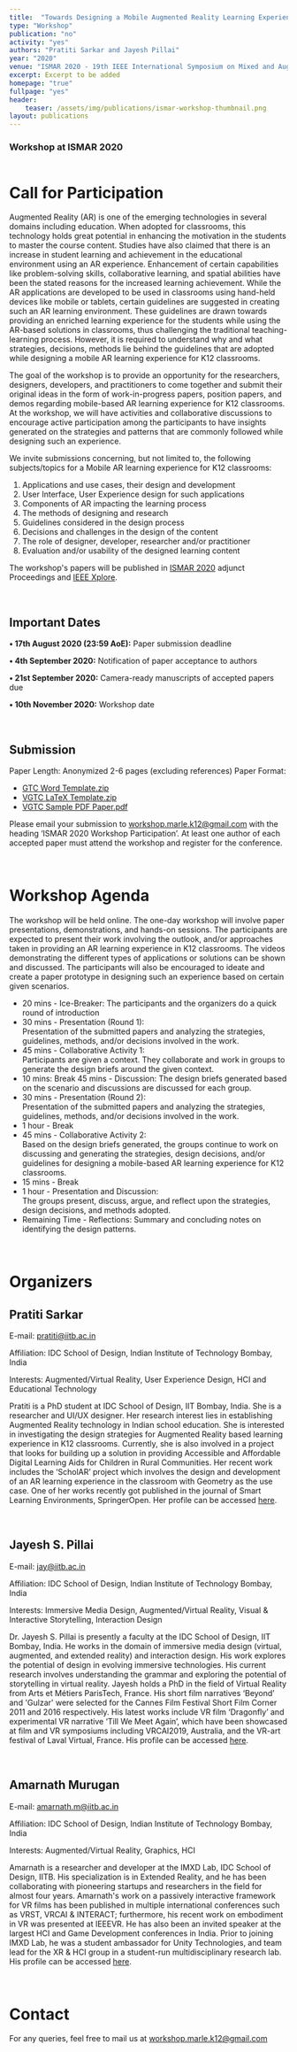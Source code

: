 ```yaml
---
title:  "Towards Designing a Mobile Augmented Reality Learning Experience"
type: "Workshop"
publication: "no"
activity: "yes"
authors: "Pratiti Sarkar and Jayesh Pillai"
year: "2020"
venue: "ISMAR 2020 - 19th IEEE International Symposium on Mixed and Augmented Reality, Porto de Galinhas, Brazil"
excerpt: Excerpt to be added
homepage: "true"
fullpage: "yes"
header:
    teaser: /assets/img/publications/ismar-workshop-thumbnail.png
layout: publications    
---
```



### Workshop at ISMAR 2020

<figure class="align-center" style="width:100%;">
  <img src="{{ site.url }}{{ site.baseurl }}/assets/img/publications/ismar-workshop.png" alt="">
</figure> 

# Call for Participation

Augmented Reality (AR) is one of the emerging technologies in several domains including education. When adopted for classrooms, this technology holds great potential in enhancing the motivation in the students to master the course content. Studies have also claimed that there is an increase in student learning and achievement in the educational environment using an AR experience. Enhancement of certain capabilities like problem-solving skills, collaborative learning, and spatial abilities have been the stated reasons for the increased learning achievement. While the AR applications are developed to be used in classrooms using hand-held devices like mobile or tablets, certain guidelines are suggested in creating such an AR learning environment. These guidelines are drawn towards providing an enriched learning experience for the students while using the AR-based solutions in classrooms, thus challenging the traditional teaching-learning process. However, it is required to understand why and what strategies, decisions, methods lie behind the guidelines that are adopted while designing a mobile AR learning experience for K12 classrooms. 

The goal of the workshop is to provide an opportunity for the researchers, designers, developers, and practitioners to come together and submit their original ideas in the form of work-in-progress papers, position papers, and demos regarding mobile-based AR learning experience for K12 classrooms. At the workshop, we will have activities and collaborative discussions to encourage active participation among the participants to have insights generated on the strategies and patterns that are commonly followed while designing such an experience.

We invite submissions concerning, but not limited to, the following subjects/topics for a Mobile AR learning experience for K12 classrooms:
1. Applications and use cases, their design and development
2. User Interface, User Experience design for such applications
3. Components of AR impacting the learning process
4. The methods of designing and research
5. Guidelines considered in the design process
6. Decisions and challenges in the design of the content
7. The role of designer, developer, researcher and/or practitioner
8. Evaluation and/or usability of the designed learning content

The workshop's papers will be published in <a href="https://ismar20.org/" target="_blank">ISMAR 2020</a> adjunct Proceedings and <a href="https://ieeexplore.ieee.org/Xplore/home.jsp" target="_blank">IEEE Xplore</a>.

<br>

## Important Dates
**• 17th August 2020 (23:59 AoE):** Paper submission deadline

**• 4th September 2020:** Notification of paper acceptance to authors

**• 21st September 2020:** Camera-ready manuscripts of accepted papers due

**• 10th November 2020:** Workshop date

<br>

## Submission
Paper Length: Anonymized 2-6 pages (excluding references) 
Paper Format: 

- <a href="http://ismar20.org/wp-content/uploads/2020/03/vgtc_word.zip" target="_blank">GTC Word Template.zip</a>
- <a href="http://ismar20.org/wp-content/uploads/2020/03/vgtc_latex.zip" target="_blank">VGTC LaTeX Template.zip</a>
- <a href="http://ismar20.org/wp-content/uploads/2020/03/vgtc_sample.pdf" target="_blank">VGTC Sample PDF Paper.pdf</a>


Please email your submission to <a href="mailto:workshop.marle.k12@gmail.com?subject=ISMAR 2020 Workshop Participation" target="_blank">workshop.marle.k12@gmail.com</a> with the heading ‘ISMAR 2020 Workshop Participation’. At least one author of each accepted paper must attend the workshop and register for the conference.

<br>

# Workshop Agenda
The workshop will be held online. The one-day workshop will involve paper presentations, demonstrations, and hands-on sessions. The participants are expected to present their work involving the outlook, and/or approaches taken in providing an AR learning experience in K12 classrooms. The videos demonstrating the different types of applications or solutions can be shown and discussed. The participants will also be encouraged to ideate and create a paper prototype in designing such an experience based on certain given scenarios.

- 20 mins - Ice-Breaker: 
The participants and the organizers do a quick round of introduction
- 30 mins - Presentation (Round 1): <br> 
Presentation of the submitted papers and analyzing the strategies, guidelines, methods, and/or decisions involved in the work.
- 45 mins - Collaborative Activity 1: <br> 
Participants are given a context. They collaborate and work in groups to generate the design briefs around the given context.
- 10 mins: Break
45 mins - Discussion: 
The design briefs generated based on the scenario and discussions are discussed for each group.
- 30 mins - Presentation (Round 2): <br>
Presentation of the submitted papers and analyzing the strategies, guidelines, methods, and/or decisions involved in the work.
- 1 hour - Break 
- 45 mins - Collaborative Activity 2: <br>
Based on the design briefs generated, the groups continue to work on discussing and generating the strategies, design decisions, and/or guidelines for designing a mobile-based AR learning experience for K12 classrooms. 
- 15 mins - Break
- 1 hour - Presentation and Discussion: <br>
The groups present, discuss, argue, and reflect upon the strategies, design decisions, and methods adopted.
- Remaining Time - Reflections: 
Summary and concluding notes on identifying the design patterns.

<br>

# Organizers

## Pratiti Sarkar 
E-mail: <a href="mailto:pratiti@iitb.ac.in?subject=Hello Pratiti!" target="_blank">pratiti@iitb.ac.in</a>

Affiliation: IDC School of Design, Indian Institute of Technology Bombay, India

Interests: Augmented/Virtual Reality, User Experience Design, HCI and Educational Technology

Pratiti is a PhD student at IDC School of Design, IIT Bombay, India. She is a researcher and UI/UX designer. Her research interest lies in establishing Augmented Reality technology in Indian school education. She is interested in investigating the design strategies for Augmented Reality based learning experience in K12 classrooms. Currently, she is also involved in a project that looks for building up a solution in providing Accessible and Affordable Digital Learning Aids for Children in Rural Communities. Her recent work includes the ‘ScholAR’ project which involves the design and development of an AR learning experience in the classroom with Geometry as the use case. One of her works recently got published in the journal of Smart Learning Environments, SpringerOpen. Her profile can be accessed <a href="https://pratitisarkar.github.io/" target="_blank">here</a>.

<br>

## Jayesh S. Pillai 
E-mail: <a href="mailto:jay@iitb.ac.in?subject=Hello Jayesh!" target="_blank">jay@iitb.ac.in</a>

Affiliation: IDC School of Design, Indian Institute of Technology Bombay, India

Interests: Immersive Media Design, Augmented/Virtual Reality, Visual & Interactive Storytelling, Interaction Design

Dr. Jayesh S. Pillai is presently a faculty at the IDC School of Design, IIT Bombay, India. He works in the domain of immersive media design (virtual, augmented, and extended reality) and interaction design. His work explores the potential of design in evolving immersive technologies. His current research involves understanding the grammar and exploring the potential of storytelling in virtual reality. Jayesh holds a PhD in the field of Virtual Reality from Arts et Métiers ParisTech, France. His short film narratives ‘Beyond’ and 'Gulzar' were selected for the Cannes Film Festival Short Film Corner 2011 and 2016 respectively. His latest works include VR film ‘Dragonfly’ and experimental VR narrative ‘Till We Meet Again’, which have been showcased at film and VR symposiums including VRCAI2019, Australia, and the VR-art festival of Laval Virtual, France. His profile can be accessed <a href="http://www.idc.iitb.ac.in/people/faculty/pillai-jayesh" target="_blank">here</a>. 

<br>

## Amarnath Murugan 
E-mail: <a href="mailto:amarnath.m@iitb.ac.in?subject=Hello Amarnath!" target="_blank">amarnath.m@iitb.ac.in</a>

Affiliation: IDC School of Design, Indian Institute of Technology Bombay, India

Interests: Augmented/Virtual Reality, Graphics, HCI

Amarnath is a researcher and developer at the IMXD Lab, IDC School of Design, IITB. His specialization is in Extended Reality, and he has been collaborating with pioneering startups and researchers in the field for almost four years. Amarnath's work on a passively interactive framework for VR films has been published in multiple international conferences such as VRST, VRCAI & INTERACT; furthermore, his recent work on embodiment in VR was presented at IEEEVR. He has also been an invited speaker at the largest HCI and Game Development conferences in India. Prior to joining IMXD Lab, he was a student ambassador for Unity Technologies, and team lead for the XR & HCI group in a student-run multidisciplinary research lab. His profile can be accessed <a href="https://amarnathmurugan.github.io/" target="_blank">here</a>.

<br>

# Contact
For any queries, feel free to mail us at <a href="mailto:workshop.marle.k12@gmail.com?subject=Query regarding ISMAR 2020 Workshop" target="_blank">workshop.marle.k12@gmail.com</a>